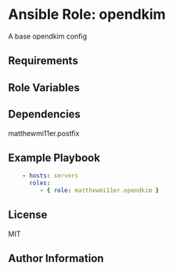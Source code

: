 # Ansible Role: opendkim

A base opendkim config

## Requirements



## Role Variables



## Dependencies

matthewmi11er.postfix

## Example Playbook

```yml
    - hosts: servers
      roles:
         - { role: matthewmi11er.opendkim }
```

## License

MIT

## Author Information
